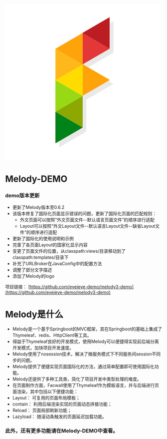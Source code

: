 
![logo](https://raw.githubusercontent.com/eyeieye-demo/melody3-demo/master/src/main/resources/static/favicon.ico)
# Melody-DEMO
### demo版本更新

- 更新了Melody版本至0.6.2
- 该版本修复了国际化页面显示错误的问题，更新了国际化页面的匹配规则：
	- 外文页面可以按照“外文页面文件--默认语言页面文件”的顺序进行适配
	- Layout可以按照“外文Layout文件--默认语言Layout文件--缺省Layout文件”的顺序进行适配
- 更新了国际化的使用说明和示例
- 完善了各页面Layout的国家化显示内容
- 变更了页面文件的位置，从classpath:views/目录移动到了classpath:templates/目录下
- 补充了URLBroker在JavaConfig中的配置方法
- 调整了部分文字描述
- 添加了Melody的logo

项目链接： [https://github.com/eyeieye-demo/melody3-demo](https://github.com/eyeieye-demo/melody3-demo)


# Melody是什么
- Melody是一个基于Springboot的MVC框架，其在Springboot的基础上集成了Thymeleaf、redis、HttpClient等工具。
- 得益于Thymeleaf良好的开发模式，使用Melody可以便捷得实现前后端分离开发模式，加快项目开发速度。
- Melody使用了nosession技术，解决了微服务模式下不同服务间session不同步的问题。
- Melody提供了便捷实现页面国际化的方法，通过简单配置即可使用国际化功能。
- Melody还提供了多种工具类，简化了项目开发中类型处理的难度。
- 在页面制作方面，Facwall使用了Thymeleaf作为模板语言，并与后端进行页面渲染，其中包括以下便捷功能：
 - Layout： 可复用的页面布局模板；
 - contain： 利用后端渲染实现的页面动态拼接功能；
 - Reload： 页面局部刷新功能；
 - Lazyload： 随滚动条触发的页面延迟加载功能。
### 此外，还有更多功能请在Melody-DEMO中查看。
